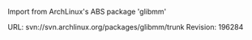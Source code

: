 Import from ArchLinux's ABS package 'glibmm'

URL: svn://svn.archlinux.org/packages/glibmm/trunk
Revision: 196284
